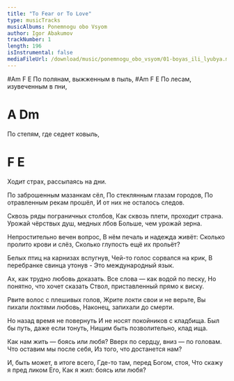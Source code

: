 ```yaml
---
title: "To Fear or To Love"
type: musicTracks
musicAlbums: Ponemnogu obo Vsyom
author: Igor Abakumov
trackNumber: 1
length: 196
isInstrumental: false
mediaFileUrl: /download/music/ponemnogu_obo_vsyom/01-boyas_ili_lyubya.mp3
---
```


#Am           F           E
По полянам, выжженным в пыль,
#Am            F           E
По лесам, изувеченным в пни,
#       A          Dm
По степям, где седеет ковыль,
# F                 E
Ходит страх, рассыпаясь на дни.

По заброшенным мазанкам сёл,
По стеклянным глазам городов,
По отравленным рекам прошёл,
И от них не осталось следов.

Сквозь ряды пограничных столбов,
Как сквозь плети, проходит страна.
Урожай чёрствых душ, медных лбов
Больше, чем урожай зерна.

Непростительно вечен вопрос,
В нём печаль и надежда живёт:
Сколько пролито крови и слёз,
Сколько глупость ещё их прольёт?

Белых птиц на карнизах вспугнув,
Чей-то голос сорвался на крик,
В перебранке свинца утонув -
Это международный язык.

Ах, как трудно любовь доказать.
Все слова — как водой по песку,
Но понятно, что хочет сказать
Ствол, приставленный прямо к виску.

Рвите волос с плешивых голов,
Жрите локти свои и не верьте,
Вы пихали локтями любовь,
Наконец, запихали до смерти.

Но назад время не повернуть
И не носят покойников с кладбища.
Был бы путь, даже если тонуть,
Нищим быть позволительно, клад ища.

Как нам жить — боясь или любя?
Вверх по сердцу, вниз — по головам.
Что оставим мы после себя,
Из того, что достанется нам?

И, быть может, в итоге всего,
Где-то там, перед Богом, стоя,
Что скажу я пред ликом Его,
Как я жил: боясь или любя?
